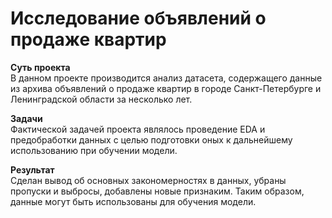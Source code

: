 # Исследование объявлений о продаже квартир

**Суть проекта**  
В данном проекте производится анализ датасета, содержащего данные из архива объявлений о продаже квартир в городе Санкт-Петербурге и Ленинградской области за несколько лет.  

**Задачи**  
Фактической задачей проекта являлось проведение EDA и предобработки данных с целью подготовки оных к дальнейшему использованию при обучении модели.  

**Результат**  
Сделан вывод об основных закономерностях в данных, убраны пропуски и выбросы, добавлены новые признаким. Таким образом, данные могут быть использованы для обучения модели.  